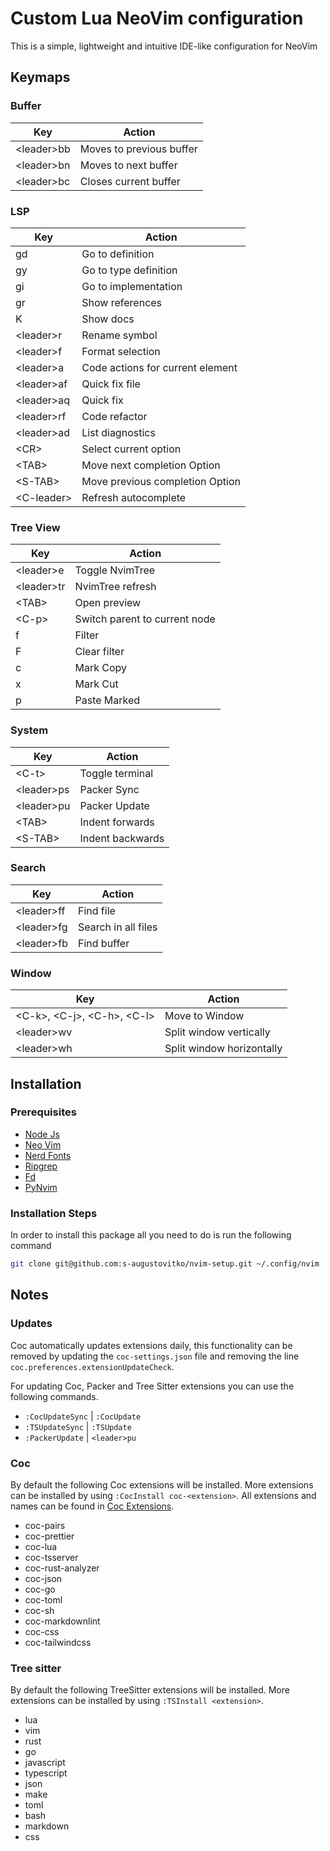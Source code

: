 # Custom Lua NeoVim configuration

This is a simple, lightweight and intuitive IDE-like configuration for NeoVim

## Keymaps

### Buffer

| Key          | Action                   |
| ------------ | ------------------------ |
| \<leader\>bb | Moves to previous buffer |
| \<leader\>bn | Moves to next buffer     |
| \<leader\>bc | Closes current buffer    |

### LSP

| Key          | Action                           |
| ------------ | -------------------------------- |
| gd           | Go to definition                 |
| gy           | Go to type definition            |
| gi           | Go to implementation             |
| gr           | Show references                  |
| K            | Show docs                        |
| \<leader\>r  | Rename symbol                    |
| \<leader\>f  | Format selection                 |
| \<leader\>a  | Code actions for current element |
| \<leader\>af | Quick fix file                   |
| \<leader\>aq | Quick fix                        |
| \<leader\>rf | Code refactor                    |
| \<leader\>ad | List diagnostics                 |
| \<CR\>       | Select current option            |
| \<TAB\>      | Move next completion Option      |
| \<S-TAB\>    | Move previous completion Option  |
| \<C-leader\> | Refresh autocomplete             |

### Tree View

| Key          | Action                        |
| ------------ | ----------------------------- |
| \<leader\>e  | Toggle NvimTree               |
| \<leader\>tr | NvimTree refresh              |
| \<TAB\>      | Open preview                  |
| \<C-p\>      | Switch parent to current node |
| f            | Filter                        |
| F            | Clear filter                  |
| c            | Mark Copy                     |
| x            | Mark Cut                      |
| p            | Paste Marked                  |

### System

| Key          | Action           |
| ------------ | ---------------- |
| \<C-t\>      | Toggle terminal  |
| \<leader\>ps | Packer Sync      |
| \<leader\>pu | Packer Update    |
| \<TAB\>      | Indent forwards  |
| \<S-TAB\>    | Indent backwards |

### Search

| Key          | Action              |
| ------------ | ------------------- |
| \<leader\>ff | Find file           |
| \<leader\>fg | Search in all files |
| \<leader\>fb | Find buffer         |

### Window

| Key                                | Action                    |
| ---------------------------------- | ------------------------- |
| \<C-k\>, \<C-j\>, \<C-h\>, \<C-l\> | Move to Window            |
| \<leader\>wv                       | Split window vertically   |
| \<leader\>wh                       | Split window horizontally |

## Installation

### Prerequisites

- [Node Js](https://nodejs.org/en/download/package-manager)
- [Neo Vim](https://github.com/neovim/neovim/blob/master/INSTALL.md)
- [Nerd Fonts](https://github.com/ryanoasis/nerd-fonts?tab=readme-ov-file#option-6-ad-hoc-curl-download)
- [Ripgrep](https://github.com/BurntSushi/ripgrep?tab=readme-ov-file#installation)
- [Fd](https://github.com/sharkdp/fd?tab=readme-ov-file#installation)
- [PyNvim](https://github.com/neovim/pynvim?tab=readme-ov-file#install)

### Installation Steps

In order to install this package all you need to do is run the following command

```bash
git clone git@github.com:s-augustovitko/nvim-setup.git ~/.config/nvim
```

## Notes

### Updates

Coc automatically updates extensions daily, this functionality can be removed
by updating the `coc-settings.json` file and removing the line `coc.preferences.extensionUpdateCheck`.

For updating Coc, Packer and Tree Sitter extensions you can use the following commands.

- `:CocUpdateSync` | `:CocUpdate`
- `:TSUpdateSync` | `:TSUpdate`
- `:PackerUpdate` | `<leader>pu`

### Coc

By default the following Coc extensions will be installed. More extensions can
be installed by using `:CocInstall coc-<extension>`. All extensions
and names can be found in [Coc Extensions](https://github.com/neoclide/coc.nvim/wiki/Language-servers).

- coc-pairs
- coc-prettier
- coc-lua
- coc-tsserver
- coc-rust-analyzer
- coc-json
- coc-go
- coc-toml
- coc-sh
- coc-markdownlint
- coc-css
- coc-tailwindcss

### Tree sitter

By default the following TreeSitter extensions will be installed. More extensions
can be installed by using `:TSInstall <extension>`.

- lua
- vim
- rust
- go
- javascript
- typescript
- json
- make
- toml
- bash
- markdown
- css
